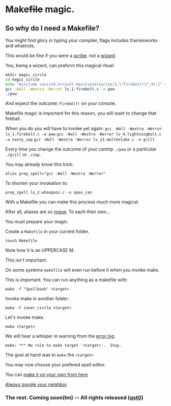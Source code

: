 # Make~~file~~ magic. 

## So why do I need a Makefile?

You might find glory in typing your compiler, flags includes framesworks and whatnots.

This would be fine if you were a [scribe](https://en.wikipedia.org/wiki/Scribe). not a [wizard](https://en.wikipedia.org/wiki/Magician_(fantasy)).

You, being a wizard, can preform this magical ritual:

```BASH
mkdir magic_circle
cd magic_circle
echo "#include <unistd.h>\nint main(void){write(1,\"Firebolt!\",9);}" > lv_1_firebolt.c
gcc -Wall -Wextra -Werror lv_1.firebolt.c -o pew
./pew
```

And expect the outcome: `Firebolt!` on your console.

Makefile magic is important for this reason, you will want to change that fireball.

When you do you will have to invoke yet again:
`gcc -Wall -Wextra -Werror lv_1.firebolt.c -o pew`
`gcc -Wall -Wextra -Werror lv_4.lightningbolt.c -o nasty_zap`
`gcc -Wall -Wextra -Werror lv_13.moltenlake.c -o grill`

Every time you change the outcome of your cantrip `./pew` or a particular `./grill` or `./zap`.

You may already know this trick:

`alias prep_spell="gcc -Wall -Wextra -Werror"`

To shorten your invokation to:

`prep_spell lv_2.whoopass.c -o open_can`

With a Makefile you can make this process much more magical.

After all, aliases are so [rogue](https://en.wikipedia.org/wiki/Thief_(character_class)). To each their own...

You must prepare your magic.

Create a `Makefile` in your current folder.

`touch Makefile`

Note how it is an UPPERCASE M.

This isn't important.

On some systems `makefile` will even run before it when you invoke make.

This is important. You can run anything as a makefile with:

`make -f "Spellbook" <target>`

Invoke make in another folder:

`make -C inner_circle <target>`

Let's invoke make.

`make <target>`

We will hear a whisper in warning from the [error log](https://en.wikipedia.org/wiki/Plane_(Dungeons_%26_Dragons)#The_Elemental_Chaos).

`make: *** No rule to make target '<target>'.  Stop.`

The goal at hand was to `make` the `<target>`

You may now choose your prefered spell editor.

You can [make it on your own from here](https://www.gnu.org/software/make/manual/make.html)

[Always google your neighbor](https://learnxinyminutes.com/docs/make/)

### The rest. Coming soon(tm) -- All rights released ([qst0](http://qst0.com))
